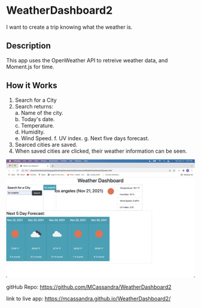 # WeatherDashboard2
I want to create a trip knowing what the weather is.

## Description  
 This app uses the OpenWeather API to retreive weather data, and Moment.js for time.   

## How it Works  
1. Search for a City
2. Search returns:  
    a. Name of the city.  
    b. Today's date.  
    c. Temperature.  
    d. Humidity.  
    e. Wind Speed.
    f. UV index.
    g. Next five days forecast.  
3. Searced cities are saved.  
4. When saved cities are clicked, their weather information can be seen. 

![screenshot of weather dashboard app](assets/screenshotweather.png)

gitHub Repo: https://github.com/MCassandra/WeatherDashboard2   

link to live app: https://mcassandra.github.io/WeatherDashboard2/